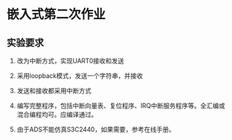 # 嵌入式第二次作业

## 实验要求

1. 改为中断方式，实现UART0接收和发送

2. 采用loopback模式，发送一个字符串，并接收
3. 发送和接收都采用中断方式
4. 编写完整程序，包括中断向量表、复位程序、IRQ中断服务程序等。全汇编或混合编程均可。应编译通过。
5. 由于ADS不能仿真S3C2440，如果需要，参考在线手册。

